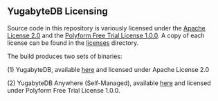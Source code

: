 ## YugabyteDB Licensing
Source code in this repository is variously licensed under the [Apache License 2.0](licenses/APACHE-LICENSE-2.0.txt) and the [Polyform Free Trial License 1.0.0](licenses/POLYFORM-FREE-TRIAL-LICENSE-1.0.0.txt). A copy of each license can be found in the [licenses](licenses) directory.

The build produces two sets of binaries:

(1) YugabyteDB, available [here](https://download.yugabyte.com/local#linux) and licensed under Apache License 2.0

(2) YugabyteDB Anywhere (Self-Managed), available [here](https://docs.yugabyte.com/preview/yugabyte-platform/install-yugabyte-platform/install-software/installer/) and licensed under Polyform Free Trial License 1.0.0. 
